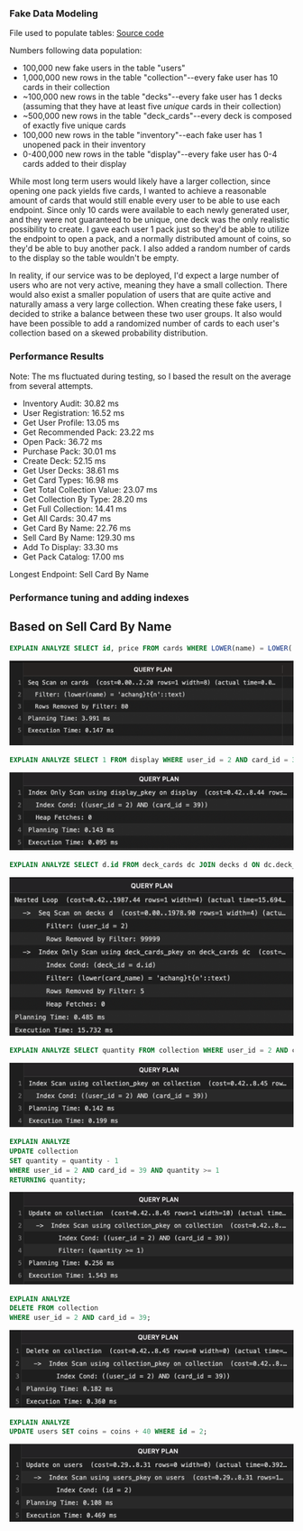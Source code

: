 ### Fake Data Modeling

File used to populate tables: [Source code](https://github.com/Sbillups0/Pokemon-Card-Collection/blob/main/src/api/populate_users.py)

Numbers following data population:

- 100,000 new fake users in the table "users"
- 1,000,000 new rows in the table "collection"--every fake user has 10 cards in their collection
- ~100,000 new rows in the table "decks"--every fake user has 1 decks (assuming that they have at least five _unique_ cards in their collection)
- ~500,000 new rows in the table "deck_cards"--every deck is composed of exactly five unique cards
- 100,000 new rows in the table "inventory"--each fake user has 1 unopened pack in their inventory
- 0-400,000 new rows in the table "display"--every fake user has 0-4 cards added to their display

While most long term users would likely have a larger collection, since opening one pack yields five cards, I wanted to achieve a reasonable amount of cards that would still enable every user to be able to use each endpoint. Since only 10 cards were available to each newly generated user, and they were not guaranteed to be unique, one deck was the only realistic possibility to create. I gave each user 1 pack just so they'd be able to utilize the endpoint to open a pack, and a normally distributed amount of coins, so they'd be able to buy another pack. I also added a random number of cards to the display so the table wouldn't be empty.

In reality, if our service was to be deployed, I'd expect a large number of users who are not very active, meaning they have a small collection. There would also exist a smaller population of users that are quite active and naturally amass a very large collection. When creating these fake users, I decided to strike a balance between these two user groups. It also would have been possible to add a randomized number of cards to each user's collection based on a skewed probability distribution.

### Performance Results

Note: The ms fluctuated during testing, so I based the result on the average from several attempts.

- Inventory Audit: 30.82 ms
- User Registration: 16.52 ms
- Get User Profile: 13.05 ms
- Get Recommended Pack: 23.22 ms
- Open Pack: 36.72 ms
- Purchase Pack: 30.01 ms
- Create Deck: 52.15 ms
- Get User Decks: 38.61 ms
- Get Card Types: 16.98 ms
- Get Total Collection Value: 23.07 ms
- Get Collection By Type: 28.20 ms
- Get Full Collection: 14.41 ms
- Get All Cards: 30.47 ms
- Get Card By Name: 22.76 ms
- Sell Card By Name: 129.30 ms
- Add To Display: 33.30 ms
- Get Pack Catalog: 17.00 ms

Longest Endpoint: Sell Card By Name

### Performance tuning and adding indexes

## Based on Sell Card By Name

```SQL
EXPLAIN ANALYZE SELECT id, price FROM cards WHERE LOWER(name) = LOWER('achang}T{N');
```

![alt text](image.png)

```SQL
EXPLAIN ANALYZE SELECT 1 FROM display WHERE user_id = 2 AND card_id = 39;
```

![alt text](image-1.png)

```SQL
EXPLAIN ANALYZE SELECT d.id FROM deck_cards dc JOIN decks d ON dc.deck_id = d.id WHERE d.user_id = 2 AND LOWER(dc.card_name) = LOWER('achang}T{N');
```

![alt text](image-3.png)

```SQL
EXPLAIN ANALYZE SELECT quantity FROM collection WHERE user_id = 2 AND card_id = 39;
```

![alt text](image-4.png)

```SQL
EXPLAIN ANALYZE
UPDATE collection
SET quantity = quantity - 1
WHERE user_id = 2 AND card_id = 39 AND quantity >= 1
RETURNING quantity;
```

![alt text](image-5.png)

```SQL
EXPLAIN ANALYZE
DELETE FROM collection
WHERE user_id = 2 AND card_id = 39;
```

![alt text](image-6.png)

```SQL
EXPLAIN ANALYZE
UPDATE users SET coins = coins + 40 WHERE id = 2;
```

![alt text](image-7.png)
